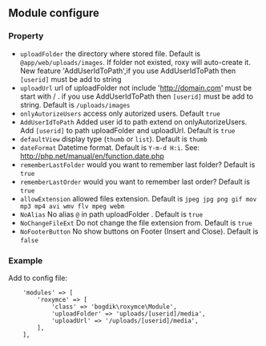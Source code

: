 Module configure
---
### Property

* `uploadFolder` the directory where stored file. Default is `@app/web/uploads/images`. If folder not existed, roxy will auto-create it. New feature 'AddUserIdToPath',if you use AddUserIdToPath then `[userid]` must be add to string
* `uploadUrl` url of uploadFolder not include 'http://domain.com' must be start with / . if you use AddUserIdToPath then `[userid]` must be add to string. Default is `/uploads/images`
* `onlyAutorizeUsers` access only autorized users. Default `true`
* `AddUserIdToPath` Added user id to path extend on onlyAutorizeUsers. Add `[userid]` to path uploadFolder and uploadUrl. Default is `true`
* `defaultView` display type (`thumb`  or `list`). Default is `thumb` 
* `dateFormat` Datetime format. Default is `Y-m-d H:i`. See: http://php.net/manual/en/function.date.php
* `rememberLastFolder` would you want to remember last folder? Default is `true`
* `rememberLastOrder` would you want to remember last order? Default is `true`
* `allowExtension` allowed files extension. Default is `jpeg jpg png gif mov mp3 mp4 avi wmv flv mpeg webm`
* `NoAlias`  No alias `@` in path uploadFolder . Default is `true`
* `NoChangeFileExt` Do not change the file extension from. Default is `true`
* `NoFooterButton` No show buttons on Footer (Insert and Close). Default is `false`

### Example
Add to config file:
```
	'modules' => [
		'roxymce' => [
			'class' => 'bogdik\roxymce\Module',
			'uploadFolder' => 'uploads/[userid]/media',
			'uploadUrl' => '/uploads/[userid]/media',
		],
	],
```
